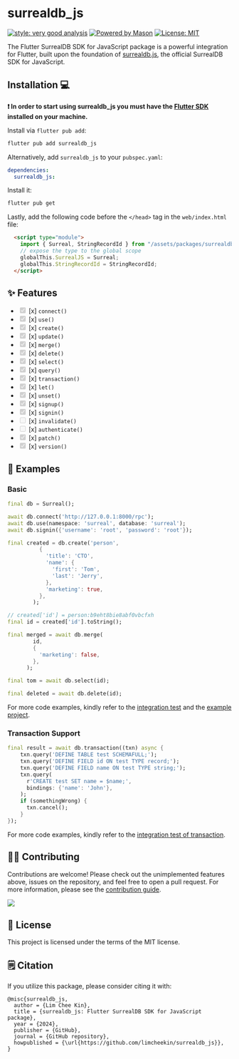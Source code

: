 # surrealdb_js

[![style: very good analysis][very_good_analysis_badge]][very_good_analysis_link]
[![Powered by Mason](https://img.shields.io/endpoint?url=https%3A%2F%2Ftinyurl.com%2Fmason-badge)](https://github.com/felangel/mason)
[![License: MIT][license_badge]][license_link]

The Flutter SurrealDB SDK for JavaScript package is a powerful integration for Flutter, built upon the foundation of [surrealdb.js](https://github.com/surrealdb/surrealdb.js), the official SurrealDB SDK for JavaScript.

## Installation 💻

**❗ In order to start using surrealdb_js you must have the [Flutter SDK][flutter_install_link] installed on your machine.**

Install via `flutter pub add`:

```sh
flutter pub add surrealdb_js
```

Alternatively, add `surrealdb_js` to your `pubspec.yaml`:

```yaml
dependencies:
  surrealdb_js:
```

Install it:

```sh
flutter pub get
```

Lastly, add the following code before the `</head>` tag in the `web/index.html` file:
```html
  <script type="module">
    import { Surreal, StringRecordId } from "/assets/packages/surrealdb_js/assets/js/index.js";
    // expose the type to the global scope
    globalThis.SurrealJS = Surreal;
    globalThis.StringRecordId = StringRecordId;
  </script>
```

## ✨ Features

- <input type="checkbox" checked disabled /> [x] `connect()`
- <input type="checkbox" checked disabled /> [x] `use()`
- <input type="checkbox" checked disabled /> [x] `create()`
- <input type="checkbox" checked disabled /> [x] `update()`
- <input type="checkbox" checked disabled /> [x] `merge()`
- <input type="checkbox" checked disabled /> [x] `delete()`
- <input type="checkbox" checked disabled /> [x] `select()`
- <input type="checkbox" checked disabled /> [x] `query()`
- <input type="checkbox" checked disabled /> [x] `transaction()`
- <input type="checkbox" checked disabled /> [x] `let()`
- <input type="checkbox" checked disabled /> [x] `unset()`
- <input type="checkbox" checked disabled /> [x] `signup()`
- <input type="checkbox" checked disabled /> [x] `signin()`
- <input type="checkbox" disabled /> [x] `invalidate()`
- <input type="checkbox" disabled /> [x] `authenticate()`
- <input type="checkbox" checked disabled /> [x] `patch()`
- <input type="checkbox" checked disabled /> [x] `version()`

## 🏃 Examples

### Basic

```dart
final db = Surreal();

await db.connect('http://127.0.0.1:8000/rpc');
await db.use(namespace: 'surreal', database: 'surreal');
await db.signin({'username': 'root', 'password': 'root'});

final created = db.create('person',
          {
            'title': 'CTO',
            'name': {
              'first': 'Tom',
              'last': 'Jerry',
            },
            'marketing': true,
          },
        );

// created['id'] = person:b9eht8bie8abf0vbcfxh
final id = created['id'].toString();

final merged = await db.merge(
        id,
        {
          'marketing': false,
        },
      );

final tom = await db.select(id);

final deleted = await db.delete(id);
```

For more code examples, kindly refer to the [integration test](https://github.com/limcheekin/surrealdb_js/blob/main/integration_test/surrealdb_js_test.dart) and the [example project](https://github.com/limcheekin/surrealdb_js/blob/main/example/lib/main.dart).

### Transaction Support

```dart
final result = await db.transaction((txn) async {
    txn.query('DEFINE TABLE test SCHEMAFULL;');
    txn.query('DEFINE FIELD id ON test TYPE record;');
    txn.query('DEFINE FIELD name ON test TYPE string;');
    txn.query(
      r'CREATE test SET name = $name;',
      bindings: {'name': 'John'},
    );
    if (somethingWrong) {
      txn.cancel();
    }
});
```

For more code examples, kindly refer to the [integration test of transaction](https://github.com/limcheekin/surrealdb_js/blob/main/integration_test/transaction_test.dart).

## 🧑‍💼 Contributing

Contributions are welcome! Please check out the unimplemented features above, issues on the repository, and feel free to open a pull request.
For more information, please see the [contribution guide](CONTRIBUTING.md).

<a href="https://github.com/limcheekin/surrealdb_js/graphs/contributors">
  <img src="https://contrib.rocks/image?repo=limcheekin/surrealdb_js" />
</a>

## 📔 License

This project is licensed under the terms of the MIT license.

## 🗒️ Citation

If you utilize this package, please consider citing it with:

```
@misc{surrealdb_js,
  author = {Lim Chee Kin},
  title = {surrealdb_js: Flutter SurrealDB SDK for JavaScript package},
  year = {2024},
  publisher = {GitHub},
  journal = {GitHub repository},
  howpublished = {\url{https://github.com/limcheekin/surrealdb_js}},
}
```

[flutter_install_link]: https://docs.flutter.dev/get-started/install
[github_actions_link]: https://docs.github.com/en/actions/learn-github-actions
[license_badge]: https://img.shields.io/badge/license-MIT-blue.svg
[license_link]: https://opensource.org/licenses/MIT
[logo_black]: https://raw.githubusercontent.com/VGVentures/very_good_brand/main/styles/README/vgv_logo_black.png#gh-light-mode-only
[logo_white]: https://raw.githubusercontent.com/VGVentures/very_good_brand/main/styles/README/vgv_logo_white.png#gh-dark-mode-only
[mason_link]: https://github.com/felangel/mason
[very_good_analysis_badge]: https://img.shields.io/badge/style-very_good_analysis-B22C89.svg
[very_good_analysis_link]: https://pub.dev/packages/very_good_analysis
[very_good_cli_link]: https://pub.dev/packages/very_good_cli
[very_good_coverage_link]: https://github.com/marketplace/actions/very-good-coverage
[very_good_ventures_link]: https://verygood.ventures
[very_good_ventures_link_light]: https://verygood.ventures#gh-light-mode-only
[very_good_ventures_link_dark]: https://verygood.ventures#gh-dark-mode-only
[very_good_workflows_link]: https://github.com/VeryGoodOpenSource/very_good_workflows

